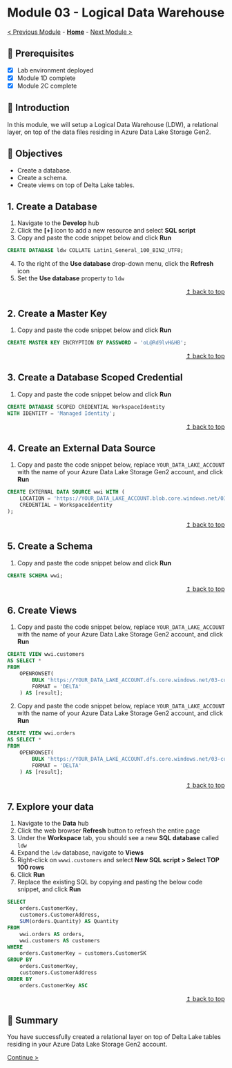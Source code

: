 # Module 03 - Logical Data Warehouse

[< Previous Module](../modules/module02c.md) - **[Home](../README.md)** - [Next Module >](../modules/module04.md)

## :thinking: Prerequisites

- [x] Lab environment deployed
- [x] Module 1D complete
- [x] Module 2C complete

## :loudspeaker: Introduction

In this module, we will setup a Logical Data Warehouse (LDW), a relational layer, on top of the data files residing in Azure Data Lake Storage Gen2.

## :dart: Objectives

* Create a database.
* Create a schema.
* Create views on top of Delta Lake tables.

## 1. Create a Database

1. Navigate to the **Develop** hub
2. Click the **[+]** icon to add a new resource and select **SQL script**
3. Copy and paste the code snippet below and click **Run**
```sql
CREATE DATABASE ldw COLLATE Latin1_General_100_BIN2_UTF8;
```
4. To the right of the **Use database** drop-down menu, click the **Refresh** icon
5. Set the **Use database** property to `ldw`

<div align="right"><a href="#module-03---logical-data-warehouse">↥ back to top</a></div>

## 2. Create a Master Key

1. Copy and paste the code snippet below and click **Run**
```sql
CREATE MASTER KEY ENCRYPTION BY PASSWORD = 'oL@Rd9lvH&HB';
```

<div align="right"><a href="#module-03---logical-data-warehouse">↥ back to top</a></div>


## 3. Create a Database Scoped Credential

1. Copy and paste the code snippet below and click **Run**
```sql
CREATE DATABASE SCOPED CREDENTIAL WorkspaceIdentity
WITH IDENTITY = 'Managed Identity';
```

<div align="right"><a href="#module-03---logical-data-warehouse">↥ back to top</a></div>

## 4. Create an External Data Source

1. Copy and paste the code snippet below, replace `YOUR_DATA_LAKE_ACCOUNT` with the name of your Azure Data Lake Storage Gen2 account, and click **Run**
```sql
CREATE EXTERNAL DATA SOURCE wwi WITH (
    LOCATION = 'https://YOUR_DATA_LAKE_ACCOUNT.blob.core.windows.net/03-curated/wwi/',
    CREDENTIAL = WorkspaceIdentity
);
```

<div align="right"><a href="#module-03---logical-data-warehouse">↥ back to top</a></div>

## 5. Create a Schema

1. Copy and paste the code snippet below and click **Run**
```sql
CREATE SCHEMA wwi;
```

<div align="right"><a href="#module-03---logical-data-warehouse">↥ back to top</a></div>

## 6. Create Views

1. Copy and paste the code snippet below, replace `YOUR_DATA_LAKE_ACCOUNT` with the name of your Azure Data Lake Storage Gen2 account, and click **Run**
```sql
CREATE VIEW wwi.customers
AS SELECT *
FROM
    OPENROWSET(
        BULK 'https://YOUR_DATA_LAKE_ACCOUNT.dfs.core.windows.net/03-curated/wwi/customers',
        FORMAT = 'DELTA'
    ) AS [result];
```
2. Copy and paste the code snippet below, replace `YOUR_DATA_LAKE_ACCOUNT` with the name of your Azure Data Lake Storage Gen2 account, and click **Run**
```sql
CREATE VIEW wwi.orders
AS SELECT *
FROM
    OPENROWSET(
        BULK 'https://YOUR_DATA_LAKE_ACCOUNT.dfs.core.windows.net/03-curated/wwi/orders',
        FORMAT = 'DELTA'
    ) AS [result];
```

<div align="right"><a href="#module-03---logical-data-warehouse">↥ back to top</a></div>

## 7. Explore your data

1. Navigate to the **Data** hub
2. Click the web browser **Refresh** button to refresh the entire page
3. Under the **Workspace** tab, you should see a new **SQL database** called `ldw`
4. Expand the `ldw` database, navigate to **Views**
5. Right-click on `wwwi.customers` and select **New SQL script > Select TOP 100 rows**
6. Click **Run**
7. Replace the existing SQL by copying and pasting the below code snippet, and click **Run**
```sql
SELECT
    orders.CustomerKey,
    customers.CustomerAddress,
    SUM(orders.Quantity) AS Quantity
FROM
    wwi.orders AS orders,
    wwi.customers AS customers
WHERE
    orders.CustomerKey = customers.CustomerSK
GROUP BY
    orders.CustomerKey,
    customers.CustomerAddress
ORDER BY
    orders.CustomerKey ASC
```

<div align="right"><a href="#module-03---logical-data-warehouse">↥ back to top</a></div>

## :tada: Summary

You have successfully created a relational layer on top of Delta Lake tables residing in your Azure Data Lake Storage Gen2 account.

[Continue >](../modules/module04.md)
